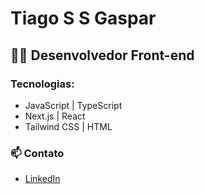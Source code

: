 # Tiago S S Gaspar

## 👨‍💻 Desenvolvedor Front-end

### Tecnologias:
- JavaScript | TypeScript
- Next.js | React
- Tailwind CSS | HTML

### 📫 Contato
- [LinkedIn](https://www.linkedin.com/in/tiago-s-s-gaspar/)

